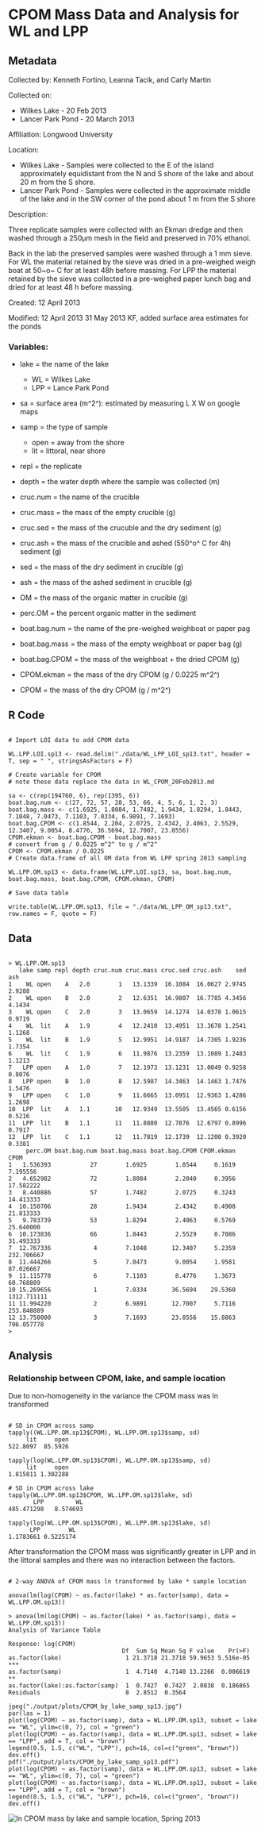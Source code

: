 # CPOM Mass Data and Analysis for WL and LPP

## Metadata

Collected by: Kenneth Fortino, Leanna Tacik, and Carly Martin

Collected on: 

* Wilkes Lake - 20 Feb 2013
* Lancer Park Pond - 20 March 2013

Affiliation: Longwood University

Location:

* Wilkes Lake - Samples were collected to the E of the island approximately equidistant from the N and S shore of the lake and about 20 m from the S shore.
* Lancer Park Pond - Samples were collected in the approximate middle of the lake and in the SW corner of the pond about 1 m from the S shore

Description:

Three replicate samples were collected with an Ekman dredge and then washed through a 250&mu;m mesh in the field and preserved in 70% ethanol. 

Back in the lab the preserved samples were washed through a 1 mm sieve.  For WL the material retained by the sieve was dried in a pre-weighed weigh boat at 50~o~ C for at least 48h before massing.  For LPP the material retained by the sieve was collected in a pre-weighed paper lunch bag and dried for at least 48 h before massing.

Created: 12 April 2013

Modified:
12 April 2013
31 May 2013
KF, added surface area estimates for the ponds

### Variables:

* lake = the name of the lake
    * WL = Wilkes Lake
    * LPP = Lance Park Pond

* sa = surface area (m^2^): estimated by measuring L X W on google maps

* samp = the type of sample
    * open = away from the shore
    * lit = littoral, near shore

* repl = the replicate

* depth = the water depth where the sample was collected (m)

* cruc.num = the name of the crucible

* cruc.mass = the mass of the empty crucible (g)

* cruc.sed = the mass of the crucuble and the dry sediment (g)

* cruc.ash = the mass of the crucible and ashed (550^o^ C for 4h) sediment (g)

* sed = the mass of the dry sediment in crucible (g)

* ash = the mass of the ashed sediment in crucible (g)

* OM = the mass of the organic matter in crucible (g)

* perc.OM = the percent organic matter in the sediment

* boat.bag.num = the name of the pre-weighed weighboat or paper pag

* boat.bag.mass = the mass of the empty weighboat or paper bag (g)

* boat.bag.CPOM = the mass of the weighboat + the dried CPOM (g)

* CPOM.ekman = the mass of the dry CPOM (g / 0.0225 m^2^)

* CPOM = the mass of the dry CPOM (g / m^2^)

## R Code

~~~~~~~~~~~~~~~~~~~~~~~~

# Import LOI data to add CPOM data

WL.LPP.LOI.sp13 <- read.delim("./data/WL_LPP_LOI_sp13.txt", header = T, sep = " ", stringsAsFactors = F)

# Create variable for CPOM
# note these data replace the data in WL_CPOM_20Feb2013.md

sa <- c(rep(194760, 6), rep(1395, 6))
boat.bag.num <- c(27, 72, 57, 28, 53, 66, 4, 5, 6, 1, 2, 3)
boat.bag.mass <- c(1.6925, 1.8084, 1.7482, 1.9434, 1.8294, 1.8443, 7.1048, 7.0473, 7.1103, 7.0334, 6.9891, 7.1693)
boat.bag.CPOM <- c(1.8544, 2.204, 2.0725, 2.4342, 2.4063, 2.5529, 12.3407, 9.0054, 8.4776, 36.5694, 12.7007, 23.0556)
CPOM.ekman <- boat.bag.CPOM - boat.bag.mass
# convert from g / 0.0225 m^2^ to g / m^2^
CPOM <- CPOM.ekman / 0.0225
# Create data.frame of all OM data from WL LPP spring 2013 sampling

WL.LPP.OM.sp13 <- data.frame(WL.LPP.LOI.sp13, sa, boat.bag.num, boat.bag.mass, boat.bag.CPOM, CPOM.ekman, CPOM)

# Save data table

write.table(WL.LPP.OM.sp13, file = "./data/WL_LPP_OM_sp13.txt", row.names = F, quote = F)

~~~~~~~~~~~~~~~~~~~~~~~~

## Data

~~~~~~~~~~~~~~~~~~~~~~~~~~~~~~~~~~~~~~

> WL.LPP.OM.sp13
   lake samp repl depth cruc.num cruc.mass cruc.sed cruc.ash    sed    ash
1    WL open    A   2.0        1   13.1339  16.1084  16.0627 2.9745 2.9288
2    WL open    B   2.0        2   12.6351  16.9807  16.7785 4.3456 4.1434
3    WL open    C   2.0        3   13.0659  14.1274  14.0378 1.0615 0.9719
4    WL  lit    A   1.9        4   12.2410  13.4951  13.3678 1.2541 1.1268
5    WL  lit    B   1.9        5   12.9951  14.9187  14.7305 1.9236 1.7354
6    WL  lit    C   1.9        6   11.9876  13.2359  13.1089 1.2483 1.1213
7   LPP open    A   1.0        7   12.1973  13.1231  13.0049 0.9258 0.8076
8   LPP open    B   1.0        8   12.5987  14.3463  14.1463 1.7476 1.5476
9   LPP open    C   1.0        9   11.6665  13.0951  12.9363 1.4286 1.2698
10  LPP  lit    A   1.1       10   12.9349  13.5505  13.4565 0.6156 0.5216
11  LPP  lit    B   1.1       11   11.8880  12.7876  12.6797 0.8996 0.7917
12  LPP  lit    C   1.1       12   11.7819  12.1739  12.1200 0.3920 0.3381
     perc.OM boat.bag.num boat.bag.mass boat.bag.CPOM CPOM.ekman        CPOM
1   1.536393           27        1.6925        1.8544     0.1619    7.195556
2   4.652982           72        1.8084        2.2040     0.3956   17.582222
3   8.440886           57        1.7482        2.0725     0.3243   14.413333
4  10.150706           28        1.9434        2.4342     0.4908   21.813333
5   9.783739           53        1.8294        2.4063     0.5769   25.640000
6  10.173836           66        1.8443        2.5529     0.7086   31.493333
7  12.767336            4        7.1048       12.3407     5.2359  232.706667
8  11.444266            5        7.0473        9.0054     1.9581   87.026667
9  11.115778            6        7.1103        8.4776     1.3673   60.768889
10 15.269656            1        7.0334       36.5694    29.5360 1312.711111
11 11.994220            2        6.9891       12.7007     5.7116  253.848889
12 13.750000            3        7.1693       23.0556    15.8863  706.057778
>

~~~~~~~~~~~~~~~~~~~~~~~~~~~~~~~~~~~~~~~~~~

## Analysis

### Relationship between CPOM, lake, and sample location

Due to non-homogeneity in the variance the CPOM mass was ln transformed

~~~~~~~~~~~~~~~~~~~~~~~~~

# SD in CPOM across samp
tapply((WL.LPP.OM.sp13$CPOM), WL.LPP.OM.sp13$samp, sd)
     lit     open 
522.8097  85.5926 

tapply(log(WL.LPP.OM.sp13$CPOM), WL.LPP.OM.sp13$samp, sd)
     lit     open 
1.815811 1.302288

# SD in CPOM across lake
tapply(WL.LPP.OM.sp13$CPOM, WL.LPP.OM.sp13$lake, sd)
       LPP         WL 
485.471298   8.574693

tapply(log(WL.LPP.OM.sp13$CPOM), WL.LPP.OM.sp13$lake, sd)
      LPP        WL 
1.1783661 0.5225174 

~~~~~~~~~~~~~~~~~~~~~~~~~~

After transformation the CPOM mass was significantly greater in LPP and in the littoral samples and there was no interaction between the factors.

~~~~~~~~~~~~~~~~

# 2-way ANOVA of CPOM mass ln transformed by lake * sample location

anova(lm(log(CPOM) ~ as.factor(lake) * as.factor(samp), data = WL.LPP.OM.sp13))

> anova(lm(log(CPOM) ~ as.factor(lake) * as.factor(samp), data = WL.LPP.OM.sp13))
Analysis of Variance Table

Response: log(CPOM)
                                Df  Sum Sq Mean Sq F value    Pr(>F)    
as.factor(lake)                  1 21.3718 21.3718 59.9653 5.516e-05 ***
as.factor(samp)                  1  4.7140  4.7140 13.2266  0.006619 ** 
as.factor(lake):as.factor(samp)  1  0.7427  0.7427  2.0838  0.186865    
Residuals                        8  2.8512  0.3564                      

jpeg("./output/plots/CPOM_by_lake_samp_sp13.jpg")
par(las = 1)
plot(log(CPOM) ~ as.factor(samp), data = WL.LPP.OM.sp13, subset = lake == "WL", ylim=c(0, 7), col = "green")
plot(log(CPOM) ~ as.factor(samp), data = WL.LPP.OM.sp13, subset = lake == "LPP", add = T, col = "brown")
legend(0.5, 1.5, c("WL", "LPP"), pch=16, col=c("green", "brown"))
dev.off()
pdf("./output/plots/CPOM_by_lake_samp_sp13.pdf")
plot(log(CPOM) ~ as.factor(samp), data = WL.LPP.OM.sp13, subset = lake == "WL", ylim=c(0, 7), col = "green")
plot(log(CPOM) ~ as.factor(samp), data = WL.LPP.OM.sp13, subset = lake == "LPP", add = T, col = "brown")
legend(0.5, 1.5, c("WL", "LPP"), pch=16, col=c("green", "brown"))
dev.off()

~~~~~~~~~~~~~~~~~~~~~~~~~~~~~~~

![ln CPOM mass by lake and sample location, Spring 2013](../plots/CPOM_by_lake_samp_sp13.jpg)




